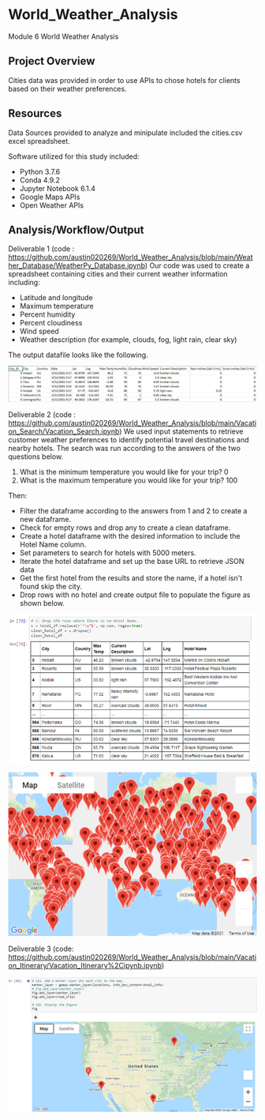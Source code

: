 # World_Weather_Analysis
Module 6 World Weather Analysis

## Project Overview
Cities data was provided in order to use APIs to chose hotels for clients based on their weather preferences.

## Resources
Data Sources provided to analyze and minipulate included the cities.csv excel spreadsheet.

Software utilized for this study included: 
- Python 3.7.6 
- Conda 4.9.2 
- Jupyter Notebook 6.1.4
- Google Maps APIs
- Open Weather APIs

## Analysis/Workflow/Output

Deliverable 1 (code : https://github.com/austin020269/World_Weather_Analysis/blob/main/Weather_Database/WeatherPy_Database.ipynb)
Our code was used to create a spreadsheet containing cities and their current weather information including: 
- Latitude and longitude
- Maximum temperature
- Percent humidity
- Percent cloudiness
- Wind speed
- Weather description (for example, clouds, fog, light rain, clear sky)

The output datafile looks like the following.

![alt text](https://github.com/austin020269/World_Weather_Analysis/blob/main/Weather_Database/Weather_Database_csv.PNG)

Deliverable 2 (code : https://github.com/austin020269/World_Weather_Analysis/blob/main/Vacation_Search/Vacation_Search.ipynb)
We used input statements to retrieve customer weather preferences to identify potential travel destinations and nearby hotels.  The search was run according to the answers of the two questions below.

1. What is the minimum temperature you would like for your trip? 0
2. What is the maximum temperature you would like for your trip? 100

Then:
- Filter the dataframe according to the answers from 1 and 2 to create a new dataframe.
- Check for empty rows and drop any to create a clean dataframe.
- Create a hotel dataframe with the desired information to include the Hotel Name column.
- Set parameters to search for hotels with 5000 meters.
- Iterate the hotel dataframe and set up the base URL to retrieve JSON data
- Get the first hotel from the results and store the name, if a hotel isn't found skip the city.
- Drop rows with no hotel and create output file to populate the figure as shown below.

![alt text](https://github.com/austin020269/World_Weather_Analysis/blob/main/Vacation_Search/Deliverable%202%20out.PNG)

![alt text](https://github.com/austin020269/World_Weather_Analysis/blob/main/Vacation_Search/Hotel_listings.png)

Deliverable 3 (code: https://github.com/austin020269/World_Weather_Analysis/blob/main/Vacation_Itinerary/Vacation_Itinerary%2Cipynb.ipynb)


![alt text](https://github.com/austin020269/World_Weather_Analysis/blob/main/Vacation_Itinerary/WeatherPy_travel_map_markers.PNG)

